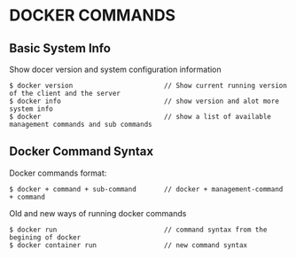 # DOCKER COMMANDS

## Basic System Info 

Show docer version and system configuration information  
```docker
$ docker version                       // Show current running version of the client and the server
$ docker info                          // show version and alot more system info
$ docker                               // show a list of available management commands and sub commands
```

## Docker Command Syntax  

Docker commands format: 
```docker
$ docker + command + sub-command       // docker + management-command + command
```  

Old and new ways of running docker commands 
```docker
$ docker run                           // command syntax from the begining of docker
$ docker container run                 // new command syntax 
```


